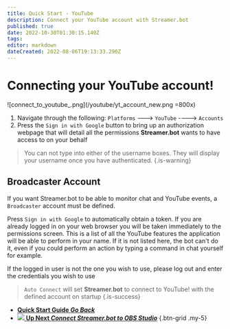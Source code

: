 ```yaml
---
title: Quick Start - YouTube
description: Connect your YouTube account with Streamer.bot
published: true
date: 2022-10-30T01:30:15.140Z
tags: 
editor: markdown
dateCreated: 2022-08-06T19:13:33.290Z
---
```


# Connecting your YouTube account!
![connect_to_youtube_.png](/youtube/yt_account_new.png =800x)
1. Navigate through the following: `Platforms` ---> `YouTube` ----> `Accounts`
2. Press the `Sign in with Google` button to bring up an authorization webpage that will detail all the permissions **Streamer.bot** wants to have access to on your behalf

> You can not type into either of the username boxes. They will display your username once you have authenticated.
{.is-warning}
## Broadcaster Account

If you want Streamer.bot to be able to monitor chat and YouTube events, a `Broadcaster` account must be defined. 

Press `Sign in with Google` to automatically obtain a token. If you are already logged in on your web browser you will be taken immediately to the permissions screen. This is a list of all the YouTube features the application will be able to perform in your name. If it is not listed here, the bot can't do it, even if you could perform an action by typing a command in chat yourself for example.

If the logged in user is not the one you wish to use, please log out and enter the credentials you wish to use 

> `Auto Connect` will set **Streamer.bot** to connect to YouTube! with the defined account on startup
{.is-success}

- [<i class="mdi mdi-chevron-left"></i> **Quick Start Guide *Go Back***](/Quick-Start)
- [<img src="https://streamer.bot/img/integrations/obs.svg" /> **Up Next *Connect Streamer.bot to OBS Studio***](/Quick-Start/OBS)
{.btn-grid .my-5}